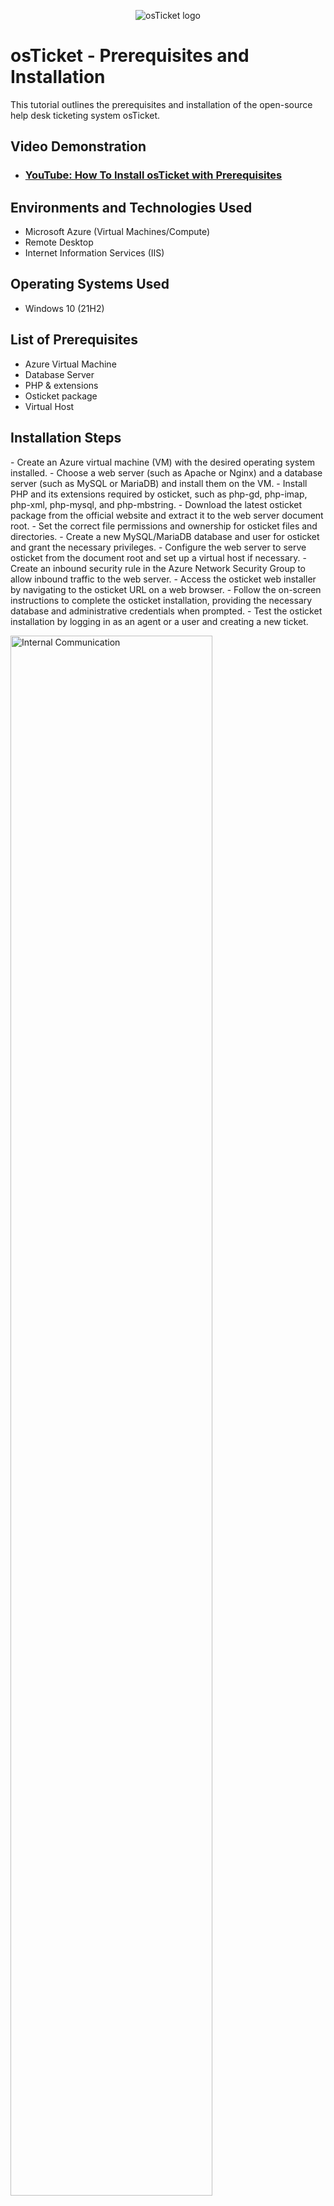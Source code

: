 <p align="center">
<img src="https://i.imgur.com/Clzj7Xs.png" alt="osTicket logo"/>
</p>

<h1>osTicket - Prerequisites and Installation</h1>
This tutorial outlines the prerequisites and installation of the open-source help desk ticketing system osTicket.<br />


<h2>Video Demonstration</h2>

- ### [YouTube: How To Install osTicket with Prerequisites](https://youtu.be/YpPrkijiMwk)

<h2>Environments and Technologies Used</h2>

- Microsoft Azure (Virtual Machines/Compute)
- Remote Desktop
- Internet Information Services (IIS)

<h2>Operating Systems Used </h2>

- Windows 10</b> (21H2)

<h2>List of Prerequisites</h2>

- Azure Virtual Machine
- Database Server
- PHP & extensions
- Osticket package
- Virtual Host

<h2>Installation Steps</h2>
- Create an Azure virtual machine (VM) with the desired operating system installed.
- Choose a web server (such as Apache or Nginx) and a database server (such as MySQL or MariaDB) and install them on the VM.
- Install PHP and its extensions required by osticket, such as php-gd, php-imap, php-xml, php-mysql, and php-mbstring.
- Download the latest osticket package from the official website and extract it to the web server document root.
- Set the correct file permissions and ownership for osticket files and directories.
- Create a new MySQL/MariaDB database and user for osticket and grant the necessary privileges.
- Configure the web server to serve osticket from the document root and set up a virtual host if necessary.
- Create an inbound security rule in the Azure Network Security Group to allow inbound traffic to the web server.
- Access the osticket web installer by navigating to the osticket URL on a web browser.
- Follow the on-screen instructions to complete the osticket installation, providing the necessary database and administrative credentials when prompted.
- Test the osticket installation by logging in as an agent or a user and creating a new ticket.

<p>
<img src="https://i.imgur.com/DJmEXEB.png](https://docs.osticket.com/en/latest/_images/collabs_ticket_reply.png" height="80%" width="80%" alt="Internal Communication"/>
</p>
<p>
Using osTicket to manage internal communications in design operations. In this section, we will explore a common problem faced by businesses when using a messenger app for task management instead of leveraging dedicated ticketing systems like osTicket. We will delve into the complications arising from this approach and the benefits of shifting to a more structured and efficient solution.
</p>
<br />

<p>
<img src="https://docs.osticket.com/en/latest/_images/admin_settings_agent_agentSettings.png" height="80%" width="80%" alt="Bootstrapping task manager"/>
</p>
<p>
Introduce osTicket is a robust ticketing system designed specifically for efficient task management. Highlight its key features, such as centralized ticket creation, assignment, and tracking, customizable workflows, task prioritization, and comprehensive reporting.
</p>
<br />

<p>
<img src="https://i.imgur.com/DJmEXEB.png](https://docs.osticket.com/en/latest/_images/cccc_after_global_queue.png" height="80%" width="80%" alt="Customer Support Queue"/>
</p>
<p>
Define key performance indicators (KPIs) to assess the effectiveness of osTicket implementation. Identify metrics such as task completion rate, reduced response time, improved task visibility, and enhanced collaboration as measures of success.
</p>
<br />
